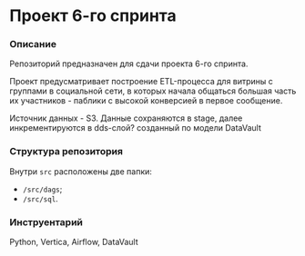 # Проект 6-го спринта

### Описание
Репозиторий предназначен для сдачи проекта 6-го спринта.

Проект предусматривает построение ETL-процесса для витрины с группами в социальной сети, в которых начала общаться большая часть их участников - паблики с высокой конверсией в первое сообщение.

Источник данных - S3.
Данные сохраняются в stage, далее инкрементируются в dds-слой? созданный по модели DataVault


### Структура репозитория
Внутри `src` расположены две папки:
- `/src/dags`;
- `/src/sql`.

### Инструентарий
Python, Vertica, Airflow, DataVault
